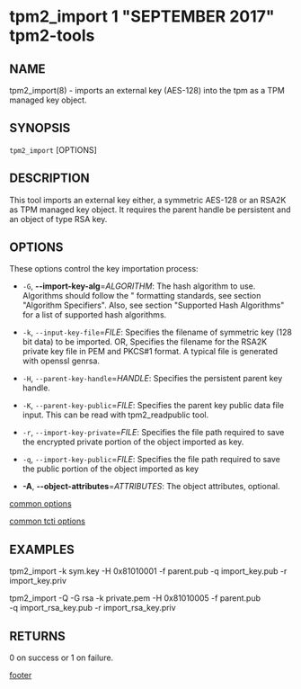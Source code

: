 tpm2_import 1 "SEPTEMBER 2017" tpm2-tools
==================================================

NAME
----

tpm2_import(8) - imports an external key (AES-128) into the tpm as a TPM managed key object.

SYNOPSIS
--------

`tpm2_import` [OPTIONS]

DESCRIPTION
-----------
This tool imports an external key either, a symmetric AES-128 or an RSA2K as TPM managed key object.
It requires the parent handle be persistent and an object of type RSA key.

OPTIONS
-------

These options control the key importation process:

  * `-G`, **--import-key-alg**=_ALGORITHM_:
    The hash algorithm to use. Algorithms should follow the
    " formatting standards, see section "Algorithm Specifiers".
    Also, see section "Supported Hash Algorithms" for a list of supported
    hash algorithms.

  * `-k`, `--input-key-file`=_FILE_:
    Specifies the filename of symmetric key (128 bit data) to be imported. OR,
    Specifies the filename for the RSA2K private key file in PEM and PKCS#1
    format. A typical file is generated with openssl genrsa.

  * `-H`, `--parent-key-handle`=_HANDLE_:
    Specifies the persistent parent key handle.

  * `-K`, `--parent-key-public`=_FILE_:
    Specifies the parent key public data file input. This can be read with
    tpm2_readpublic tool.

  * `-r`, `--import-key-private`=_FILE_:
    Specifies the file path required to save the encrypted private portion of
    the object imported as key.

  * `-q`, `--import-key-public`=_FILE_:
    Specifies the file path required to save the public portion of the object imported as key

  * **-A**, **--object-attributes**=_ATTRIBUTES_:
    The object attributes, optional.

[common options](common/options.md)

[common tcti options](common/tcti.md)

EXAMPLES
--------

tpm2_import -k sym.key -H 0x81010001 -f parent.pub -q import_key.pub -r import_key.priv

tpm2_import -Q -G rsa -k private.pem -H 0x81010005 -f parent.pub \
-q import_rsa_key.pub -r import_rsa_key.priv

RETURNS
-------
0 on success or 1 on failure.

[footer](common/footer.md)
